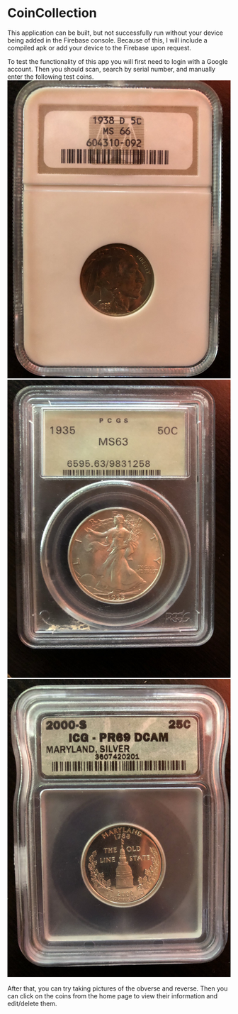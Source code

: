 # CoinCollection
This application can be built, but not successfully run without your device being added in the Firebase console. Because of this, I will include a compiled apk or add your device to the Firebase upon request.

To test the functionality of this app you will first need to login with a Google account.
Then you should scan, search by serial number, and manually enter the following test coins.
![alt text](https://github.com/cderk6/CoinCollection/raw/master/IMG_5214.jpg "NGC")
![alt text](https://github.com/cderk6/CoinCollection/raw/master/IMG_5215.jpg "PCGS")
![alt text](https://github.com/cderk6/CoinCollection/raw/master/IMG_5216.jpg "ICG")

After that, you can try taking pictures of the obverse and reverse. Then you can click on the coins from the home page to view their information and edit/delete them.
